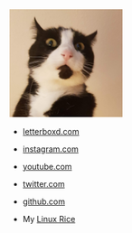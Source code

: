 <img src="/docs/assets/profile.png" width="200" />

+ [letterboxd.com](https://letterboxd.com/iCards/)
+ [instagram.com](https://www.instagram.com/ic4rds/)
+ [youtube.com](https://www.youtube.com/channel/UCzHwu4o784DAlQeRj6jdBAg)
+ [twitter.com](https://mobile.twitter.com/IcardsB)
+ [github.com](https://github.com/iC4rds)

+ My [Linux Rice](https://ic4rds.github.io/Linux-Rice/)

